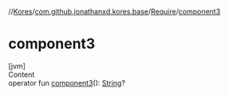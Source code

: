//[Kores](../../index.md)/[com.github.jonathanxd.kores.base](../index.md)/[Require](index.md)/[component3](component3.md)



# component3  
[jvm]  
Content  
operator fun [component3](component3.md)(): [String](https://kotlinlang.org/api/latest/jvm/stdlib/kotlin/-string/index.html)?  



